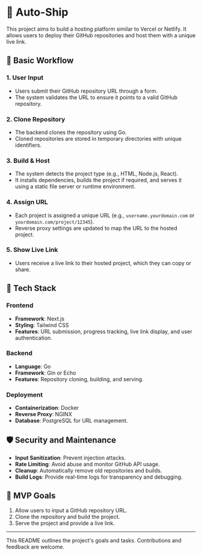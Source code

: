 # 🚀 Auto-Ship
This project aims to build a hosting platform similar to Vercel or Netlify. It allows users to deploy their GitHub repositories and host them with a unique live link.

## 🧠 **Basic Workflow**

### 1. User Input
- Users submit their GitHub repository URL through a form.
- The system validates the URL to ensure it points to a valid GitHub repository.

### 2. Clone Repository
- The backend clones the repository using Go.
- Cloned repositories are stored in temporary directories with unique identifiers.

### 3. Build & Host
- The system detects the project type (e.g., HTML, Node.js, React).
- It installs dependencies, builds the project if required, and serves it using a static file server or runtime environment.

### 4. Assign URL
- Each project is assigned a unique URL (e.g., `username.yourdomain.com` or `yourdomain.com/project/12345`).
- Reverse proxy settings are updated to map the URL to the hosted project.

### 5. Show Live Link
- Users receive a live link to their hosted project, which they can copy or share.

## 🔧 **Tech Stack**

### Frontend
- **Framework**: Next.js
- **Styling**: Tailwind CSS
- **Features**: URL submission, progress tracking, live link display, and user authentication.

### Backend
- **Language**: Go
- **Framework**: Gin or Echo
- **Features**: Repository cloning, building, and serving.

### Deployment
- **Containerization**: Docker
- **Reverse Proxy**: NGINX
- **Database**: PostgreSQL for URL management.

## 🛡️ **Security and Maintenance**

- **Input Sanitization**: Prevent injection attacks.
- **Rate Limiting**: Avoid abuse and monitor GitHub API usage.
- **Cleanup**: Automatically remove old repositories and builds.
- **Build Logs**: Provide real-time logs for transparency and debugging.

## 🧪 **MVP Goals**

1. Allow users to input a GitHub repository URL.
2. Clone the repository and build the project.
3. Serve the project and provide a live link.

---

This README outlines the project's goals and tasks. Contributions and feedback are welcome.  
